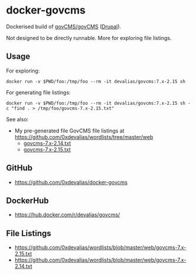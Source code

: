 # docker-govcms

Dockerised build of [govCMS/govCMS](https://github.com/govCMS/govCMS) ([Drupal](https://www.drupal.org/project/govcms)).

Not designed to be directly runnable. More for exploring file listings.

## Usage

For exploring:

```
docker run -v $PWD/foo:/tmp/foo --rm -it devalias/govcms:7.x-2.15 sh
```

For generating file listings:

```
docker run -v $PWD/foo:/tmp/foo --rm -it devalias/govcms:7.x-2.15 sh -c "find . > /tmp/foo/govcms-7.x-2.15.txt"
```

See also:

- My pre-generated file GovCMS file listings at https://github.com/0xdevalias/wordlists/tree/master/web
  - [govcms-7.x-2.14.txt](https://github.com/0xdevalias/wordlists/blob/master/web/govcms-7.x-2.14.txt)
  - [govcms-7.x-2.15.txt](https://github.com/0xdevalias/wordlists/blob/master/web/govcms-7.x-2.15.txt)

## GitHub

* https://github.com/0xdevalias/docker-govcms

## DockerHub

* https://hub.docker.com/r/devalias/govcms/

## File Listings

* https://github.com/0xdevalias/wordlists/blob/master/web/govcms-7.x-2.15.txt
* https://github.com/0xdevalias/wordlists/blob/master/web/govcms-7.x-2.14.txt
